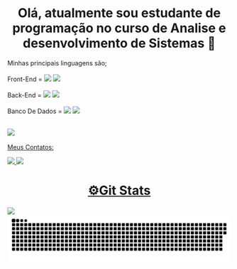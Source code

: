 ## <h1 align="center">Olá, atualmente sou estudante de programação no curso de Analise e desenvolvimento de Sistemas 👋</h1>

Minhas principais linguagens são; <br> <br>
Front-End = <img src="https://img.shields.io/badge/React-20232A?style=for-the-badge&logo=react&logoColor=61DAFB" />  <img src="https://img.shields.io/badge/HTML5-E34F26?style=for-the-badge&logo=html5&logoColor=white" /> <br> <br> 
Back-End = <img src="https://img.shields.io/badge/Node%20js-339933?style=for-the-badge&logo=nodedotjs&logoColor=white" /> <img src="https://img.shields.io/badge/JavaScript-323330?style=for-the-badge&logo=javascript&logoColor=F7DF1E" /> <br> <br>
Banco De Dados = <img src="https://img.shields.io/badge/MongoDB-4EA94B?style=for-the-badge&logo=mongodb&logoColor=white" /> <img src="https://img.shields.io/badge/MySQL-005C84?style=for-the-badge&logo=mysql&logoColor=white" /> <br> <br>


<a href="https://www.linkedin.com/in/gabriel-araujo-690912234/" target="_blank"><img src="https://img.shields.io/badge/LinkedIn-0077B5?style=for-the-badge&logo=linkedin&logoColor=white" /> 
<p>Meus Contatos:</p> 
<a href="https://www.linkedin.com/in/gabriel-araujo-690912234/" target"=_blank"><img src="https://img.shields.io/badge/LinkedIn-0077B5?style=for-the-badge&logo=linkedin&logoColor=white" /> 
<a href="https://www.instagram.com/gabriel_araujuu/" target"=_blank"><img src="https://img.shields.io/badge/Instagram-E4405F?style=for-the-badge&logo=instagram&logoColor=white"/> 


<br> 
<h1 align="center">⚙Git Stats</h1>
 <img height=180 align="center" src="https://github-readme-stats.vercel.app/api?username=Gabszzzz&theme=tokyonight&rank_icon=github&card_width=300&show_icons=true&bg_color=90,000000,040449"  />

<div>
  <picture>
  <source media="(prefers-color-scheme: dark)" srcset="https://raw.githubusercontent.com/AntonioMori/AntonioMori/output/github-contribution-grid-snake-dark.svg">
  <source media="(prefers-color-scheme: light)" srcset="https://raw.githubusercontent.com/AntonioMori/AntonioMori/output/github-contribution-grid-snake-dark.svg">
  <img alt="github contribution grid snake animation" src="https://raw.githubusercontent.com/AntonioMori/AntonioMori/output/github-contribution-grid-snake.svg">
</picture></div>




